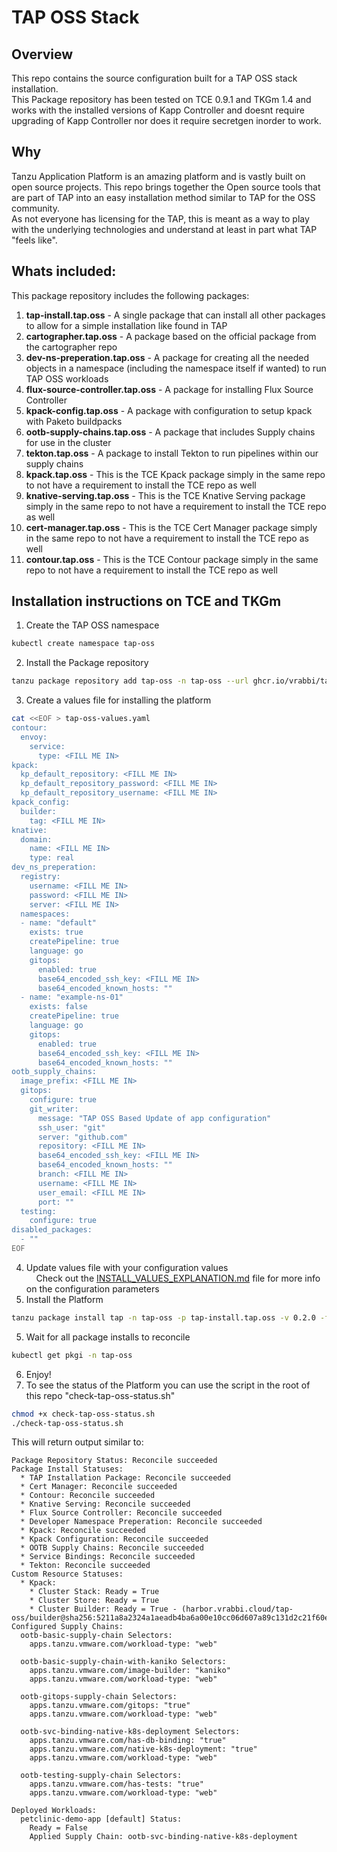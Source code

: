 # TAP OSS Stack

## Overview
This repo contains the source configuration built for a TAP OSS stack installation.  
This Package repository has been tested on TCE 0.9.1 and TKGm 1.4 and works with the installed versions of Kapp Controller and doesnt require upgrading of Kapp Controller nor does it require secretgen inorder to work.  
## Why
Tanzu Application Platform is an amazing platform and is vastly built on open source projects. This repo brings together the Open source tools that are part of TAP into an easy installation method similar to TAP for the OSS community.  
As not everyone has licensing for the TAP, this is meant as a way to play with the underlying technologies and understand at least in part what TAP "feels like".  
  
## Whats included:
This package repository includes the following packages:  
1. **tap-install.tap.oss** - A single package that can install all other packages to allow for a simple installation like found in TAP  
2. **cartographer.tap.oss** - A package based on the official package from the cartographer repo  
3. **dev-ns-preperation.tap.oss** - A package for creating all the needed objects in a namespace (including the namespace itself if wanted) to run TAP OSS workloads  
4. **flux-source-controller.tap.oss** - A package for installing Flux Source Controller  
5. **kpack-config.tap.oss** - A package with configuration to setup kpack with Paketo buildpacks  
6. **ootb-supply-chains.tap.oss** - A package that includes Supply chains for use in the cluster  
7. **tekton.tap.oss** - A package to install Tekton to run pipelines within our supply chains  
8. **kpack.tap.oss** - This is the TCE Kpack package simply in the same repo to not have a requirement to install the TCE repo as well  
9. **knative-serving.tap.oss** - This is the TCE Knative Serving package simply in the same repo to not have a requirement to install the TCE repo as well  
10. **cert-manager.tap.oss** - This is the TCE Cert Manager package simply in the same repo to not have a requirement to install the TCE repo as well  
11. **contour.tap.oss** - This is the TCE Contour package simply in the same repo to not have a requirement to install the TCE repo as well  
  
## Installation instructions on TCE and TKGm
1. Create the TAP OSS namespace  
```bash
kubectl create namespace tap-oss
```  
2. Install the Package repository  
```bash
tanzu package repository add tap-oss -n tap-oss --url ghcr.io/vrabbi/tap-oss-repo:0.2.0
```  
3. Create a values file for installing the platform
```bash
cat <<EOF > tap-oss-values.yaml
contour:
  envoy:
    service:
      type: <FILL ME IN>
kpack:
  kp_default_repository: <FILL ME IN>
  kp_default_repository_password: <FILL ME IN>
  kp_default_repository_username: <FILL ME IN>
kpack_config:
  builder:
    tag: <FILL ME IN>
knative:
  domain:
    name: <FILL ME IN>
    type: real
dev_ns_preperation:
  registry:
    username: <FILL ME IN>
    password: <FILL ME IN>
    server: <FILL ME IN>
  namespaces:
  - name: "default"
    exists: true
    createPipeline: true
    language: go
    gitops:
      enabled: true
      base64_encoded_ssh_key: <FILL ME IN>
      base64_encoded_known_hosts: ""
  - name: "example-ns-01"
    exists: false
    createPipeline: true
    language: go
    gitops:
      enabled: true
      base64_encoded_ssh_key: <FILL ME IN>
      base64_encoded_known_hosts: ""
ootb_supply_chains:
  image_prefix: <FILL ME IN>
  gitops:
    configure: true
    git_writer:
      message: "TAP OSS Based Update of app configuration"
      ssh_user: "git"
      server: "github.com"
      repository: <FILL ME IN>
      base64_encoded_ssh_key: <FILL ME IN>
      base64_encoded_known_hosts: ""
      branch: <FILL ME IN>
      username: <FILL ME IN>
      user_email: <FILL ME IN>
      port: ""
  testing:
    configure: true
disabled_packages:
  - ""
EOF
```  
4. Update values file with your configuration values  
&nbsp;&nbsp;&nbsp;&nbsp;Check out the [INSTALL_VALUES_EXPLANATION.md](INSTALL_VALUES_EXPLANATION.md) file for more info on the configuration parameters
5. Install the Platform  
```bash
tanzu package install tap -n tap-oss -p tap-install.tap.oss -v 0.2.0 -f tap-oss-values.yaml
```  
5. Wait for all package installs to reconcile
```bash
kubectl get pkgi -n tap-oss
```  
6. Enjoy!
7. To see the status of the Platform you can use the script in the root of this repo "check-tap-oss-status.sh"
```bash
chmod +x check-tap-oss-status.sh
./check-tap-oss-status.sh
```  
This will return output similar to:
```
Package Repository Status: Reconcile succeeded
Package Install Statuses:
  * TAP Installation Package: Reconcile succeeded
  * Cert Manager: Reconcile succeeded
  * Contour: Reconcile succeeded
  * Knative Serving: Reconcile succeeded
  * Flux Source Controller: Reconcile succeeded
  * Developer Namespace Preperation: Reconcile succeeded
  * Kpack: Reconcile succeeded
  * Kpack Configuration: Reconcile succeeded
  * OOTB Supply Chains: Reconcile succeeded
  * Service Bindings: Reconcile succeeded
  * Tekton: Reconcile succeeded
Custom Resource Statuses:
  * Kpack:
    * Cluster Stack: Ready = True
    * Cluster Store: Ready = True
    * Cluster Builder: Ready = True - (harbor.vrabbi.cloud/tap-oss/builder@sha256:5211a8a2324a1aeadb4ba6a00e10cc06d607a89c131d2c21f60ec4a2d1e1748b)
Configured Supply Chains:
  ootb-basic-supply-chain Selectors:
    apps.tanzu.vmware.com/workload-type: "web"

  ootb-basic-supply-chain-with-kaniko Selectors:
    apps.tanzu.vmware.com/image-builder: "kaniko"
    apps.tanzu.vmware.com/workload-type: "web"

  ootb-gitops-supply-chain Selectors:
    apps.tanzu.vmware.com/gitops: "true"
    apps.tanzu.vmware.com/workload-type: "web"

  ootb-svc-binding-native-k8s-deployment Selectors:
    apps.tanzu.vmware.com/has-db-binding: "true"
    apps.tanzu.vmware.com/native-k8s-deployment: "true"
    apps.tanzu.vmware.com/workload-type: "web"

  ootb-testing-supply-chain Selectors:
    apps.tanzu.vmware.com/has-tests: "true"
    apps.tanzu.vmware.com/workload-type: "web"

Deployed Workloads:
  petclinic-demo-app [default] Status:
    Ready = False
    Applied Supply Chain: ootb-svc-binding-native-k8s-deployment
```

